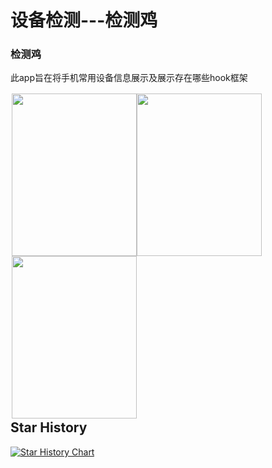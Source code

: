 # 设备检测---检测鸡

### 检测鸡

此app旨在将手机常用设备信息展示及展示存在哪些hook框架


<div style="float:left;border:solid 1px 000;margin:2px;"><img src="图片/image-20220127175158244.png"  width="200" height="260" ><img src="图片/image-20220127175335805.png"  width="200" height="260" ><img src="图片/image-20220127175503156.png"  width="200" height="260" ></div>


## Star History

[![Star History Chart](https://api.star-history.com/svg?repos=mengmugai/deviceDetection&type=Date)](https://star-history.com/#mengmugai/deviceDetection&Date)
